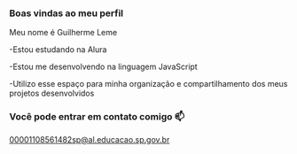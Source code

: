 ### Boas vindas ao meu perfil

Meu nome é Guilherme Leme

-Estou estudando na Alura

-Estou me desenvolvendo na linguagem JavaScript

-Utilizo esse espaço para minha organização e compartilhamento dos meus projetos desenvolvidos

### Você pode entrar em contato comigo 📫

00001108561482sp@al.educacao.sp.gov.br

